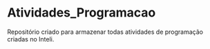 # Atividades_Programacao
Repositório criado para armazenar todas atividades de programação criadas no Inteli.
